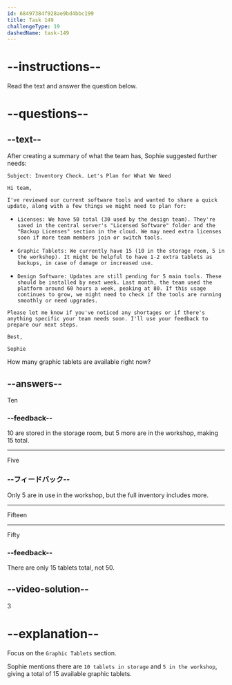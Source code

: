 ```yaml
---
id: 68497384f928ae9bd4bbc199
title: Task 149
challengeType: 19
dashedName: task-149
---
```


<!-- READING -->

# --instructions--

Read the text and answer the question below.

# --questions--

## --text--

After creating a summary of what the team has, Sophie suggested further needs:

`Subject: Inventory Check. Let's Plan for What We Need`

`Hi team,`

`I've reviewed our current software tools and wanted to share a quick update, along with a few things we might need to plan for:`

- `Licenses: We have 50 total (30 used by the design team). They're saved in the central server's "Licensed Software" folder and the "Backup Licenses" section in the cloud. We may need extra licenses soon if more team members join or switch tools.`

- `Graphic Tablets: We currently have 15 (10 in the storage room, 5 in the workshop). It might be helpful to have 1-2 extra tablets as backups, in case of damage or increased use.`

- `Design Software: Updates are still pending for 5 main tools. These should be installed by next week. Last month, the team used the platform around 60 hours a week, peaking at 80. If this usage continues to grow, we might need to check if the tools are running smoothly or need upgrades.`

`Please let me know if you've noticed any shortages or if there's anything specific your team needs soon. I'll use your feedback to prepare our next steps.`

`Best,`

`Sophie`

How many graphic tablets are available right now?

## --answers--

Ten

### --feedback--

10 are stored in the storage room, but 5 more are in the workshop, making 15 total.

---

Five

### --フィードバック--

Only 5 are in use in the workshop, but the full inventory includes more.

---

Fifteen

---

Fifty

### --feedback--

There are only 15 tablets total, not 50.

## --video-solution--

3

# --explanation--

Focus on the `Graphic Tablets` section.

Sophie mentions there are `10 tablets in storage` and `5 in the workshop`, giving a total of 15 available graphic tablets.
